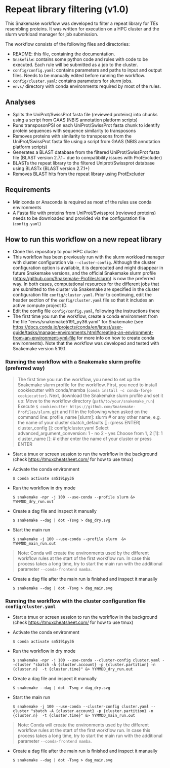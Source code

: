 # Repeat library filtering (v1.0)

This Snakemake workflow was developed to filter a repeat library for TEs resembling proteins.
It was written for execution on a HPC cluster and the slurm workload manager for job submission.

The workflow consists of the following files and directories:

- README: this file, containing the documentation.
- `Snakefile`: contains some python code and rules with code to be executed. Each rule will be submitted as a job to the cluster.
- `config/config.yaml`: contains parameters and paths to input and output files. Needs to be manually edited before running the workflow.
- `config/cluster.yaml`: contains parameters for slurm jobs.
- `envs/` directory with conda environments required by most of the rules.

## Analyses

- Splits the UniProt/SwissProt fasta file (reviewed proteins) into chunks using a script from GAAS (NBIS annotation platform scripts)
- Runs transposonPSI on each UniProt/SwissProt fasta chunk to identify protein sequences with sequence similarity to transposons
- Removes proteins with similarity to transposons from the UniProt/SwissProt fasta file using a script from GAAS (NBIS annotation platform scripts)
- Generates a BLAST database from the filtered UniProt/SwissProt fasta file (BLAST version 2.7.1+ due to compatibility issues with ProtExcluder)
- BLASTs the repeat library to the filtered Uniprot/Swissprot database using BLASTx (BLAST version 2.7.1+)
- Removes BLAST hits from the repeat library using ProtExcluder


## Requirements

- Miniconda or Anaconda is required as most of the rules use conda environments
- A Fasta file with proteins from UniProt/Swissprot (reviewed proteins) needs to be downloaded and provided via the configuration file (`config.yaml`)


## How to run this workflow on a new repeat library

- Clone this repository to your HPC cluster
- This workflow has been previously run with the slurm workload manager with cluster configuration via `--cluster-config`. 
  Although the cluster configuration option is available, it is deprecated and might disappear in future Snakemake versions, 
  and the official Snakemake slurm profile (https://github.com/Snakemake-Profiles/slurm) is now the preferred way. In both cases, 
  computational resources for the different jobs that are submitted to the cluster via Snakemake are specified in the cluster 
  configuration file `config/cluster.yaml`. Prior to continuing, edit the header section of the `config/cluster.yaml` file so 
  that it includes an active compute project ID.
- Edit the config file `config/config.yaml`, following the instructions there
- The first time you run the workflow, create a conda environment from the file "envs/snakemake5191_py36.yaml" for Snakemake 
  (see https://docs.conda.io/projects/conda/en/latest/user-guide/tasks/manage-environments.html#creating-an-environment-from-an-environment-yml-file 
  for more info on how to create conda environments). Note that the workflow was developed and tested with Snakemake version 5.19.1.

### Running the workflow with a Snakemake slurm profile (preferred way)

> The first time you run the workflow, you need to set up the Snakemake slurm profile for the workflow. 
> First, you need to install cookiecutter with conda/mamba (`conda install -c conda-forge cookiecutter`). 
> Next, download the Snakemake slurm profile and set it up:
> Move to the workflow directory (`path/to/your/snakemake_run`)
> Execute `$ cookiecutter https://github.com/Snakemake-Profiles/slurm.git` and fill in the following when asked on the command line:
> profile_name [slurm]: slurm # or any other name, e.g. the name of your cluster
> sbatch_defaults []: (press ENTER)
> cluster_config []: config/cluster.yaml
> Select advanced_argument_conversion:
> 1 - no
> 2 - yes
> Choose from 1, 2 [1]: 1
> cluster_name []: # either enter the name of your cluster or press ENTER

- Start a tmux or screen session to run the workflow in the background (check https://tmuxcheatsheet.com/ for how to use tmux)

- Activate the conda environment 

    `$ conda activate sm5191py36`

- Run the workflow in dry mode

    `$ snakemake -npr -j 100 --use-conda --profile slurm &> YYMMDD_dry_run.out`

- Create a dag file and inspect it manually

    `$ snakemake --dag | dot -Tsvg > dag_dry.svg`

- Start the main run

    `$ snakemake -j 100 --use-conda --profile slurm  &> YYMMDD_main_run.out`

> Note: Conda will create the environments used by the different workflow rules at the start of the first workflow run.
> In case this process takes a long time, try to start the main run with the additional parameter `--conda-frontend mamba`.

- Create a dag file after the main run is finished and inspect it manually

    `$ snakemake --dag | dot -Tsvg > dag_main.svg`


### Running the workflow with the cluster configuration file `config/cluster.yaml`

- Start a tmux or screen session to run the workflow in the background (check https://tmuxcheatsheet.com/ for how to use tmux)

- Activate the conda environment 

    `$ conda activate sm5191py36`

- Run the workflow in dry mode

    `$ snakemake -npr -j 100 --use-conda --cluster-config cluster.yaml --cluster "sbatch -A {cluster.account} -p {cluster.partition} -n {cluster.n}  -t {cluster.time}" &> YYMMDD_dry_run.out`

- Create a dag file and inspect it manually

    `$ snakemake --dag | dot -Tsvg > dag_dry.svg`

- Start the main run

    `$ snakemake -j 100 --use-conda --cluster-config cluster.yaml --cluster "sbatch -A {cluster.account} -p {cluster.partition} -n {cluster.n}  -t {cluster.time}" &> YYMMDD_main_run.out`

> Note: Conda will create the environments used by the different workflow rules at the start of the first workflow run.
> In case this process takes a long time, try to start the main run with the additional parameter `--conda-frontend mamba`.

- Create a dag file after the main run is finished and inspect it manually

    `$ snakemake --dag | dot -Tsvg > dag_main.svg`


